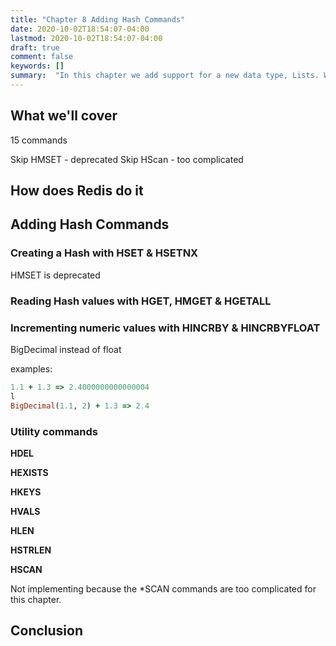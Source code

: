 ```yaml
---
title: "Chapter 8 Adding Hash Commands"
date: 2020-10-02T18:54:07-04:00
lastmod: 2020-10-02T18:54:07-04:00
draft: true
comment: false
keywords: []
summary:  "In this chapter we add support for a new data type, Lists. We implement all the commands related to lists, such as HSET, HGET & HGETALL"
---
```


## What we'll cover


15 commands

Skip HMSET - deprecated
Skip HScan - too complicated

## How does Redis do it

## Adding Hash Commands

### Creating a Hash with HSET & HSETNX

HMSET is deprecated

### Reading Hash values with HGET, HMGET & HGETALL

### Incrementing numeric values with HINCRBY & HINCRBYFLOAT

BigDecimal instead of float

examples:

``` ruby
1.1 + 1.3 => 2.4000000000000004
l
BigDecimal(1.1, 2) + 1.3 => 2.4
```


### Utility commands

**HDEL**

**HEXISTS**

**HKEYS**

**HVALS**

**HLEN**

**HSTRLEN**

**HSCAN**

Not implementing because the *SCAN commands are too complicated for this chapter.

## Conclusion


[redis-doc-hashes]:https://redis.io/commands#hash
